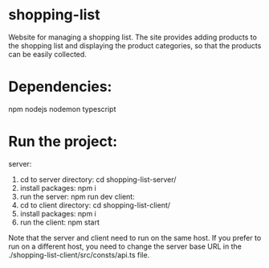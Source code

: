 # shopping-list
Website for managing a shopping list.
The site provides adding products to the shopping list and displaying the product categories, so that the products can be easily collected.

# Dependencies:
npm
nodejs
nodemon
typescript

# Run the project:
server:
1. cd to server directory: cd shopping-list-server/
2. install packages: npm i
3. run the server: npm run dev
client:
1. cd to client directory: cd shopping-list-client/
2. install packages: npm i
3. run the client: npm start

Note that the server and client need to run on the same host.
If you prefer to run on a different host, you need to change the server base URL in the ./shopping-list-client/src/consts/api.ts file.
